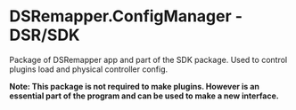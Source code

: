 # DSRemapper.ConfigManager - DSR/SDK

Package of DSRemapper app and part of the SDK package. Used to control plugins load and physical controller config.

**Note: This package is not required to make plugins. However is an essential part of the program and can be used to make a new interface.**


